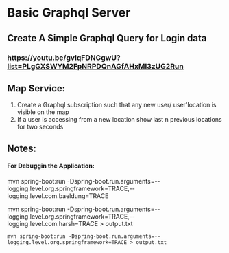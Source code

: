 # Basic Graphql Server

## Create A Simple Graphql Query for Login data

### https://youtu.be/gvIqFDNGgwU?list=PLgGXSWYM2FpNRPDQnAGfAHxMl3zUG2Run

## Map Service:

1. Create a Graphql subscription such that any new user/ user'location is visible on the map
2. If a user is accessing from a new location show last n previous locations for two seconds

## Notes:
#### For Debuggin the Application: 
mvn spring-boot:run 
  -Dspring-boot.run.arguments=--logging.level.org.springframework=TRACE,--logging.level.com.baeldung=TRACE

  mvn spring-boot:run -Dspring-boot.run.arguments=--logging.level.org.springframework=TRACE,--logging.level.com.harsh=TRACE > output.txt

    mvn spring-boot:run -Dspring-boot.run.arguments=--logging.level.org.springframework=TRACE > output.txt